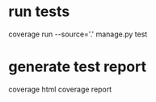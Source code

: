 # run tests
coverage run --source='.' manage.py test
# generate test report
coverage html
coverage report